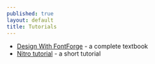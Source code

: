 ```yaml
---
published: true
layout: default
title: Tutorials
---
```


* [Design With FontForge](http://designwithfontforge.com) - a complete textbook
* [Nitro tutorial](http://nitrofurano.altervista.org/typefaces/tutorial/) - a short tutorial
